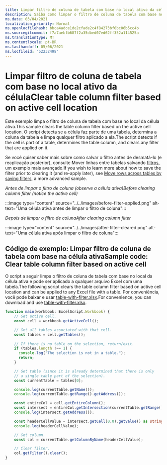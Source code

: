 ```yaml
---
title: Limpar filtro de coluna de tabela com base no local ativo da célula
description: Saiba como limpar o filtro de coluna de tabela com base no local ativo da célula.
ms.date: 03/04/2021
localization_priority: Normal
ms.openlocfilehash: bbca4adce1de2cfade2c4f84273bf0bc06b5cc4b
ms.sourcegitcommit: f7a7aebfb687f2a35dbed07ed62ff352a114525a
ms.translationtype: MT
ms.contentlocale: pt-BR
ms.lasthandoff: 05/06/2021
ms.locfileid: "52232498"
---
```

# <a name="clear-table-column-filter-based-on-active-cell-location"></a><span data-ttu-id="8312f-103">Limpar filtro de coluna de tabela com base no local ativo da célula</span><span class="sxs-lookup"><span data-stu-id="8312f-103">Clear table column filter based on active cell location</span></span>

<span data-ttu-id="8312f-104">Este exemplo limpa o filtro de coluna de tabela com base no local da célula ativa.</span><span class="sxs-lookup"><span data-stu-id="8312f-104">This sample clears the table column filter based on the active cell location.</span></span> <span data-ttu-id="8312f-105">O script detecta se a célula faz parte de uma tabela, determina a coluna da tabela e limpa qualquer filtro aplicado a ela.</span><span class="sxs-lookup"><span data-stu-id="8312f-105">The script detects if the cell is part of a table, determines the table column, and clears any filter that are applied on it.</span></span>

<span data-ttu-id="8312f-106">Se você quiser saber mais sobre como salvar o filtro antes de desmatá-lo (e reaplicação posterior), consulte Mover linhas entre tabelas salvando [filtros](move-rows-across-tables.md), um exemplo mais avançado.</span><span class="sxs-lookup"><span data-stu-id="8312f-106">If you wish to learn more about how to save the filter prior to clearing it (and re-apply later), see [Move rows across tables by saving filters](move-rows-across-tables.md), a more advanced sample.</span></span>

<span data-ttu-id="8312f-107">_Antes de limpar o filtro de coluna (observe a célula ativa)_</span><span class="sxs-lookup"><span data-stu-id="8312f-107">_Before clearing column filter (notice the active cell)_</span></span>

:::image type="content" source="../../images/before-filter-applied.png" alt-text="Uma célula ativa antes de limpar o filtro de coluna":::

<span data-ttu-id="8312f-109">_Depois de limpar o filtro de coluna_</span><span class="sxs-lookup"><span data-stu-id="8312f-109">_After clearing column filter_</span></span>

:::image type="content" source="../../images/after-filter-cleared.png" alt-text="Uma célula ativa após limpar o filtro de coluna":::

## <a name="sample-code-clear-table-column-filter-based-on-active-cell"></a><span data-ttu-id="8312f-111">Código de exemplo: Limpar filtro de coluna de tabela com base na célula ativa</span><span class="sxs-lookup"><span data-stu-id="8312f-111">Sample code: Clear table column filter based on active cell</span></span>

<span data-ttu-id="8312f-112">O script a seguir limpa o filtro de coluna de tabela com base no local da célula ativa e pode ser aplicado a qualquer arquivo Excel com uma tabela.</span><span class="sxs-lookup"><span data-stu-id="8312f-112">The following script clears the table column filter based on active cell location and can be applied to any Excel file with a table.</span></span> <span data-ttu-id="8312f-113">Por conveniência, você pode baixar e usar <a href="table-with-filter.xlsx">table-with-filter.xlsx</a>.</span><span class="sxs-lookup"><span data-stu-id="8312f-113">For convenience, you can download and use <a href="table-with-filter.xlsx">table-with-filter.xlsx</a>.</span></span>

```TypeScript
function main(workbook: ExcelScript.Workbook) {
    // Get active cell.
    const cell = workbook.getActiveCell();

    // Get all tables associated with that cell.
    const tables = cell.getTables();
    
    // If there is no table on the selection, return/exit.
    if (tables.length !== 1) {
      console.log("The selection is not in a table.");
      return;
    }

    // Get table (since it is already determined that there is only
    // a single table part of the selection).
    const currentTable = tables[0];

    console.log(currentTable.getName());
    console.log(currentTable.getRange().getAddress());

    const entireCol = cell.getEntireColumn();
    const intersect = entireCol.getIntersection(currentTable.getRange());
    console.log(intersect.getAddress());

    const headerCellValue = intersect.getCell(0,0).getValue() as string;
    console.log(headerCellValue);

    // Get column.
    const col = currentTable.getColumnByName(headerCellValue);

    // Clear filter.
    col.getFilter().clear();
}
```
